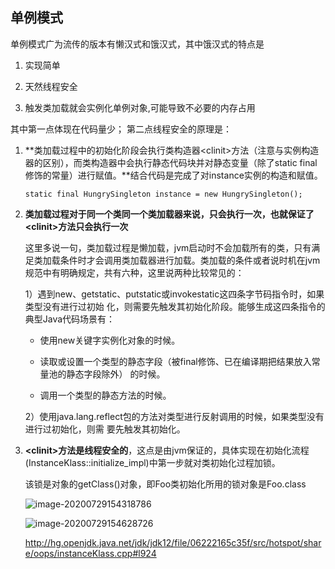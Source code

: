 
## 单例模式
单例模式广为流传的版本有懒汉式和饿汉式，其中饿汉式的特点是
1. 实现简单

2. 天然线程安全

3. 触发类加载就会实例化单例对象,可能导致不必要的内存占用


其中第一点体现在代码量少；
第二点线程安全的原理是：

1. **类加载过程中的初始化阶段会执行类构造器\<clinit>方法（注意与实例构造器的区别），而类构造器中会执行静态代码块并对静态变量（除了static final修饰的常量）进行赋值。**结合代码是完成了对instance实例的构造和赋值。

   `static final HungrySingleton instance = new HungrySingleton();`

2. **类加载过程对于同一个类同一个类加载器来说，只会执行一次，也就保证了\<clinit>方法只会执行一次**

   这里多说一句，类加载过程是懒加载，jvm启动时不会加载所有的类，只有满足类加载条件时才会调用类加载器进行加载。类加载的条件或者说时机在jvm规范中有明确规定，共有六种，这里说两种比较常见的：

   1）遇到new、getstatic、putstatic或invokestatic这四条字节码指令时，如果类型没有进行过初始 化，则需要先触发其初始化阶段。能够生成这四条指令的典型Java代码场景有：

   - 使用new关键字实例化对象的时候。

   - 读取或设置一个类型的静态字段（被final修饰、已在编译期把结果放入常量池的静态字段除外） 的时候。

   - 调用一个类型的静态方法的时候。

   2）使用java.lang.reflect包的方法对类型进行反射调用的时候，如果类型没有进行过初始化，则需 要先触发其初始化。

3. **\<clinit>方法是线程安全的**，这点是由jvm保证的，具体实现在初始化流程(InstanceKlass::initialize_impl)中第一步就对类初始化过程加锁。

   该锁是对象的getClass()对象，即Foo类初始化所用的锁对象是Foo.class

   ![image-20200729154318786](/Users/hans/work_/md笔记/pic/单例模式/image-20200729154318786.png)

   ![image-20200729154628726](/Users/hans/work_/md笔记/pic/单例模式/image-20200729154628726.png)

   http://hg.openjdk.java.net/jdk/jdk12/file/06222165c35f/src/hotspot/share/oops/instanceKlass.cpp#l924

   


